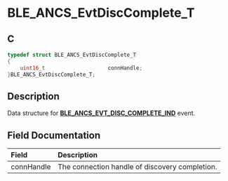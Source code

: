 # BLE_ANCS_EvtDiscComplete_T

## C

```c
typedef struct BLE_ANCS_EvtDiscComplete_T
{
    uint16_t                    connHandle;
}BLE_ANCS_EvtDiscComplete_T;
```

## Description

Data structure for **[BLE_ANCS_EVT_DISC_COMPLETE_IND](GUID-09E4D761-E240-4D15-8065-2AB976C30FAB.md)** event.


## Field Documentation

|Field|Description|
|:---|:---|
|connHandle|The connection handle of discovery completion.|
